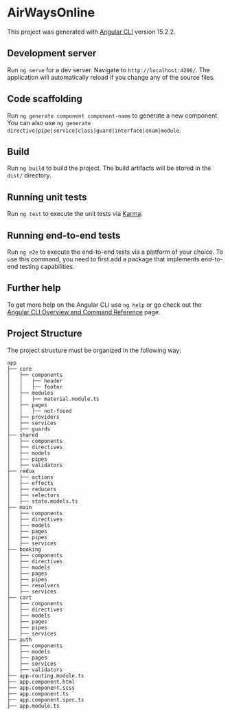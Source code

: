 # AirWaysOnline

This project was generated with [Angular CLI](https://github.com/angular/angular-cli) version 15.2.2.

## Development server

Run `ng serve` for a dev server. Navigate to `http://localhost:4200/`. The application will automatically reload if you change any of the source files.

## Code scaffolding

Run `ng generate component component-name` to generate a new component. You can also use `ng generate directive|pipe|service|class|guard|interface|enum|module`.

## Build

Run `ng build` to build the project. The build artifacts will be stored in the `dist/` directory.

## Running unit tests

Run `ng test` to execute the unit tests via [Karma](https://karma-runner.github.io).

## Running end-to-end tests

Run `ng e2e` to execute the end-to-end tests via a platform of your choice. To use this command, you need to first add a package that implements end-to-end testing capabilities.

## Further help

To get more help on the Angular CLI use `ng help` or go check out the [Angular CLI Overview and Command Reference](https://angular.io/cli) page.

## Project Structure
The project structure must be organized in the following way:

```
app
├── core
│   ├── components
│   │	├── header
│   │	├── footer
│   ├── modules
│   │	├── material.module.ts
│   ├── pages
│   │	├── not-found
│   ├── providers
│   ├── services
│   ├── guards
├── shared
│   ├── components
│   ├── directives
│   ├── models
│   ├── pipes
│   ├── validators
├── redux
│   ├── actions
│   ├── effects
│   ├── reducers
│   ├── selectors
│   ├── state.models.ts
├── main
│   ├── components
│   ├── directives
│   ├── models
│   ├── pages
│   ├── pipes
│   ├── services
├── booking
│   ├── components
│   ├── directives
│   ├── models
│   ├── pages
│   ├── pipes
│   ├── resolvers
│   ├── services
├── cart
│   ├── components
│   ├── directives
│   ├── models
│   ├── pages
│   ├── pipes
│   ├── services
├── auth
│   ├── components
│   ├── models
│   ├── pages
│   ├── services
│   ├── validators
├── app-routing.module.ts
├── app.component.html
├── app.component.scss
├── app.component.ts
├── app.component.spec.ts
├── app.module.ts
```
